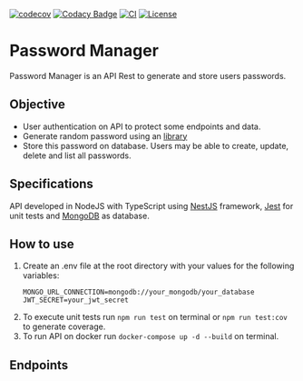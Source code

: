 [![codecov](https://codecov.io/gh/EdTonatto/password-manager/branch/main/graph/badge.svg?token=Rq1bCo9Tqr)](https://codecov.io/gh/EdTonatto/password-manager)
[![Codacy Badge](https://app.codacy.com/project/badge/Grade/85ea8c2adfac456e92dd44d5bddb393c)](https://app.codacy.com/gh/EdTonatto/password-manager/dashboard?utm_source=gh&utm_medium=referral&utm_content=&utm_campaign=Badge_grade)
[![CI](https://github.com/EdTonatto/password-manager/actions/workflows/node.js.yml/badge.svg)](https://github.com/EdTonatto/password-manager/actions/workflows/node.js.yml)
[![License](https://img.shields.io/github/license/EdTonatto/password-manager.svg)](https://github.com/EdTonatto/password-manager/blob/main/LICENSE)



# Password Manager

Password Manager is an API Rest to generate and store users passwords.

## Objective
- User authentication on API to protect some endpoints and data.
- Generate random password using an [library](https://github.com/EdTonatto/generate-random-secure-password-ts)
- Store this password on database. Users may be able to create, update, delete and list all passwords.

## Specifications

API developed in NodeJS with TypeScript using [NestJS](https://docs.nestjs.com/) framework, [Jest](https://jestjs.io/docs/getting-started) for unit tests and [MongoDB](https://www.mongodb.com/docs/) as database.

## How to use

1. Create an .env file at the root directory with your values for the following variables:
    ```
    MONGO_URL_CONNECTION=mongodb://your_mongodb/your_database
    JWT_SECRET=your_jwt_secret
    ```
2. To execute unit tests run `npm run test` on terminal or `npm run test:cov` to generate coverage.
2. To run API on docker run `docker-compose up -d --build` on terminal.

## Endpoints

